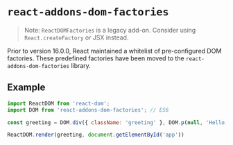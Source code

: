 # `react-addons-dom-factories`

> Note:
> `ReactDOMFactories` is a legacy add-on. Consider using
> `React.createFactory` or JSX instead.

Prior to version 16.0.0, React maintained a whitelist of
pre-configured DOM factories. These predefined factories have been
moved to the `react-addons-dom-factories` library.

## Example

```javascript
import ReactDOM from 'react-dom';
import DOM from 'react-addons-dom-factories'; // ES6

const greeting = DOM.div({ className: 'greeting' }, DOM.p(null, 'Hello, world!'));

ReactDOM.render(greeting, document.getElementById('app'))
```
